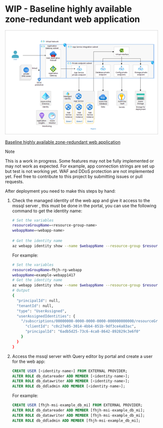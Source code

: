 # WIP - Baseline highly available zone-redundant web application

![image](image.png)

[Baseline highly available zone-redundant web application](https://learn.microsoft.com/en-us/azure/architecture/web-apps/app-service/architectures/baseline-zone-redundant)

> [!NOTE]
> This is a work in progress. Some features may not be fully implemented or may not work as expected. For example, app connection strings are set up but test is not working yet. WAF and DDoS protection are not implemented yet. Feel free to contribute to this project by submitting issues or pull requests.


After deployment you need to make this steps by hand:

1. Check the managed identity of the web app and give it access to the mssql server , this must be done in the portal, you can use the following command to get the identity name:
    ```bash
    # Set the variables
    resourceGroupName=<resource-group-name>
    webappName=<webapp-name>

    # Get the identity name
    az webapp identity show --name $webappName --resource-group $resourceGroupName --query principalId
    ```
    For example:

    ```bash
    # Set the variables
    resourceGroupName=fhjh-rg-webapp
    webappName=example-webapp1417
    # Get the identity name
    az webapp identity show --name $webappName --resource-group $resourceGroupName --query principalId
    # Output
    {
      "principalId": null,
      "tenantId": null,
      "type": "UserAssigned",
      "userAssignedIdentities": {
        "/subscriptions/00000000-0000-0000-0000-000000000000/resourceGroups/resourcegroups/fhjh-rg-webapp/providers/Microsoft.ManagedIdentity/userAssignedIdentities/fhjh-msi-example_db_mi": {
          "clientId": "c0c27e05-3014-4bb4-851b-9df3ce4a83ac",
          "principalId": "6adb5d25-73c6-4ca8-8642-892829c3e6f0"
        }
      }
    }
    ```


2. Access the mssql server with Query editor by portal and create a user for the web app:
    ```sql
    CREATE USER [<identity-name>] FROM EXTERNAL PROVIDER;
    ALTER ROLE db_datareader ADD MEMBER [<identity-name>];
    ALTER ROLE db_datawriter ADD MEMBER [<identity-name>];
    ALTER ROLE db_ddladmin ADD MEMBER [<identity-name>];
    ```

    For example:

    ```sql
    CREATE USER [fhjh-msi-example_db_mi] FROM EXTERNAL PROVIDER;
    ALTER ROLE db_datareader ADD MEMBER [fhjh-msi-example_db_mi];
    ALTER ROLE db_datawriter ADD MEMBER [fhjh-msi-example_db_mi];
    ALTER ROLE db_ddladmin ADD MEMBER [fhjh-msi-example_db_mi];
    ```


